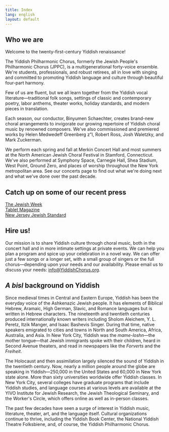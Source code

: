 ```yaml
---
title: Index
lang: english
layout: default
---
```


## Who we are

Welcome to the twenty-first-century Yiddish renaissance!

The Yiddish Philharmonic Chorus, formerly the Jewish People's Philharmonic Chorus (JPPC), is a multigenerational forty-voice ensemble.  We're students, professionals, and robust retirees, all in love with singing and committed to promoting Yiddish language and culture through beautiful four-part harmony.

Few of us are fluent, but we all learn together from the Yiddish vocal literature—traditional folk songs, settings of classic and contemporary poetry, labor anthems, theater works, holiday standards, and modern pieces in translation.   

Each season, our conductor, Binyumen Schaechter, creates brand-new choral arrangements to invigorate our growing repertoire of Yiddish choral music by renowned composers.  We've also commissioned and premiered works by Helen Medwedeff Greenberg z”l, Robert Ross, Josh Waletzky, and Mark Zuckerman.

We perform each spring and fall at Merkin Concert Hall and most summers at the North American Jewish Choral Festival in Stamford, Connecticut.  We've also performed at Symphony Space, Carnegie Hall, Shea Stadium, West Point, Ground Zero, and places of worship throughout the New York metropolitan area.  See our concerts page to find out what we're doing next and what we've done over the past decade.

## Catch up on some of our recent press

[The Jewish Week](http://www.thejewishweek.com/blogs/well-versed/hitting-yiddish-high-notes)  
[Tablet Magazine](https://www.tabletmag.com/sections/arts-letters/articles/in-tune)  
[New Jersey Jewish Standard](http://www.jstandard.com/index.php/content/item/18807/)  

## Hire us!

Our mission is to share Yiddish culture through choral music, both in the concert hall and in more intimate settings at private events.  We can help you plan a program and spice up your celebration in a novel way.  We can offer just a few songs or a longer set, with a small group of singers or the full chorus—depending upon your needs and our availability.  Please email us to discuss your needs: [info@YiddishChorus.org](mailto:info@yiddishchorus.org).

## *A bisl* background on Yiddish

Since medieval times in Central and Eastern Europe, Yiddish has been the everyday voice of the Ashkenazic Jewish people.  It has elements of Biblical Hebrew, Aramaic, High German, Slavic, and Romance languages but is written in Hebrew characters.  The nineteenth and twentieth centuries produced internationally known writers including Sholom Aleichem, Y. L. Peretz, Itzik Manger, and Isaac Bashevis Singer.  During that time, native speakers emigrated to cities and towns in North and South America, Africa, Australia, and Asia.  In New York City, Yiddish was the *mame-loshn*—the mother tongue—that Jewish immigrants spoke with their children, heard in Second Avenue theaters, and read in newspapers like the *Forverts* and the *Freiheit*.

The Holocaust and then assimilation largely silenced the sound of Yiddish in the twentieth century.  Now, nearly a million people around the globe are speaking in Yiddish—250,000 in the United States and 60,000 in New York state alone.  More than sixty universities worldwide offer Yiddish classes.  In New York City, several colleges have graduate programs that include Yiddish studies, and language courses at various levels are available at the YIVO Institute for Jewish Research, the Jewish Theological Seminary, and the Worker's Circle, which offers online as well as in-person classes.

The past few decades have seen a surge of interest in Yiddish music, literature, theater, art, and the language itself.  Cultural organizations continue to thrive, including the Yiddish Book Center, the National Yiddish Theatre Folksbiene, and, of course, the Yiddish Philharmonic Chorus.
